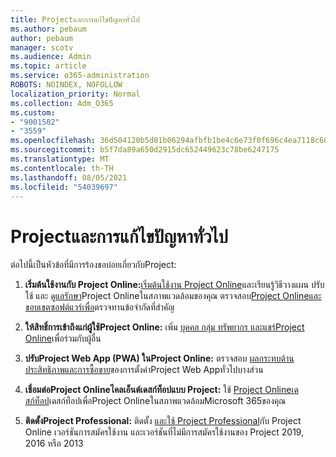 ```yaml
---
title: Projectและการแก้ไขปัญหาทั่วไป
ms.author: pebaum
author: pebaum
manager: scotv
ms.audience: Admin
ms.topic: article
ms.service: o365-administration
ROBOTS: NOINDEX, NOFOLLOW
localization_priority: Normal
ms.collection: Adm_O365
ms.custom:
- "9001502"
- "3559"
ms.openlocfilehash: 36d504120b5d81b06294afbfb1be4c6e73f0f696c4ea7118c6867e56ccb46b70
ms.sourcegitcommit: b5f7da89a650d2915dc652449623c78be6247175
ms.translationtype: MT
ms.contentlocale: th-TH
ms.lasthandoff: 08/05/2021
ms.locfileid: "54039697"
---
```

# <a name="project-common-issues-and-resolutions"></a>Projectและการแก้ไขปัญหาทั่วไป

ต่อไปนี้เป็นหัวข้อที่มีการร้องขอบ่อยเกี่ยวกับProject:

1. **เริ่มต้นใช้งานกับ Project Online:**[เริ่มต้นใช้งาน Project Online](https://docs.microsoft.com/ProjectOnline/get-started-with-project-online)และเรียนรู้วิธีวางแผน ปรับใช้ และ [ดูแลรักษา](https://docs.microsoft.com/projectonline/project-online)Project Onlineในสภาพแวดล้อมของคุณ   ตรวจสอบ[Project Onlineและขอบเขตซอฟต์แวร์เพื่อ](https://docs.microsoft.com/ProjectOnline/project-online-software-boundaries-and-limits)ตรวจทานข้อจํากัดที่สําคัญ

2. **ให้สิทธิ์การเข้าถึงแก่ผู้ใช้Project Online:** เพิ่ม [บุคคล กลุ่ม ทรัพยากร และแชร์Project Online](https://docs.microsoft.com/projectonline/step-2-add-people-to-project-online)เพื่อร่วมกับผู้อื่น 

3. **ปรับProject Web App (PWA) ในProject Online:** ตรวจสอบ [ผลกระทบด้านประสิทธิภาพและการซื้อขาย](https://docs.microsoft.com/projectonline/tune-project-online-performance)ของการตั้งค่าProject Web Appทั่วไปบางส่วน

4. **เชื่อมต่อProject Onlineไคลเอ็นต์เดสก์ท็อปแบบ Project:** ใช้ [Project Onlineเดสก์ท็อป](https://docs.microsoft.com/projectonline/connect-to-project-online-with-the-project-online-desktop-client)เดสก์ท็อปเพื่อProject Onlineในสภาพแวดล้อมMicrosoft 365ของคุณ 

5. **ติดตั้งProject Professional:** ติดตั้ง [และใช้ Project Professional](https://support.office.com/article/install-project-7059249b-d9fe-4d61-ab96-5c5bf435f281)กับ Project Online เวอร์ชันการสมัครใช้งาน และเวอร์ชันที่ไม่มีการสมัครใช้งานของ Project 2019, 2016 หรือ 2013
